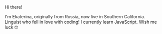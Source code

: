 Hi there!

I'm Ekaterina, originally from Russia, now live in Southern California.
Linguist who fell in love with coding!
I currently learn JavaScript. 
Wish me luck 🤓

<!---
EkaterinaPokr/EkaterinaPokr is a ✨ special ✨ repository because its `README.md` (this file) appears on your GitHub profile.
You can click the Preview link to take a look at your changes.
--->
